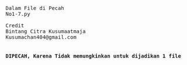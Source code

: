 <pre>
Dalam File di Pecah
No1-7.py

Credit
Bintang Citra Kusumaatmaja
Kusumachan404@gmail.com

<h4 color="red">DIPECAH, Karena Tidak memungkinkan untuk dijadikan 1 file</h4>
</pre>
